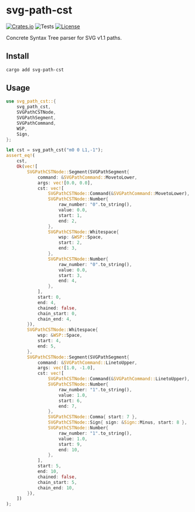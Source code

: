 # svg-path-cst

[![Crates.io](https://img.shields.io/crates/v/svg-path-cst)](https://crates.io/crates/svg-path-cst)
![Tests](https://img.shields.io/github/actions/workflow/status/mondeja/svg-path-cst/ci.yml?label=tests)
[![License](https://img.shields.io/crates/l/svg-path-cst)](https://github.com/mondeja/svg-path-cst/blob/master/LICENSE.md)

Concrete Syntax Tree parser for SVG v1.1 paths.

## Install

```sh
cargo add svg-path-cst
```

## Usage

```rust
use svg_path_cst::{
    svg_path_cst,
    SVGPathCSTNode,
    SVGPathSegment,
    SVGPathCommand,
    WSP,
    Sign,
};

let cst = svg_path_cst("m0 0 L1,-1");
assert_eq!(
    cst,
    Ok(vec![
        SVGPathCSTNode::Segment(SVGPathSegment{
            command: &SVGPathCommand::MovetoLower,
            args: vec![0.0, 0.0],
            cst: vec![
                SVGPathCSTNode::Command(&SVGPathCommand::MovetoLower),
                SVGPathCSTNode::Number{
                    raw_number: "0".to_string(),
                    value: 0.0,
                    start: 1,
                    end: 2,
                },
                SVGPathCSTNode::Whitespace{
                    wsp: &WSP::Space,
                    start: 2,
                    end: 3,
                },
                SVGPathCSTNode::Number{
                    raw_number: "0".to_string(),
                    value: 0.0,
                    start: 3,
                    end: 4,
                },
            ],
            start: 0,
            end: 4,
            chained: false,
            chain_start: 0,
            chain_end: 4,
        }),
        SVGPathCSTNode::Whitespace{
            wsp: &WSP::Space,
            start: 4,
            end: 5,
        },
        SVGPathCSTNode::Segment(SVGPathSegment{
            command: &SVGPathCommand::LinetoUpper,
            args: vec![1.0, -1.0],
            cst: vec![
                SVGPathCSTNode::Command(&SVGPathCommand::LinetoUpper),
                SVGPathCSTNode::Number{
                    raw_number: "1".to_string(),
                    value: 1.0,
                    start: 6,
                    end: 7,
                },
                SVGPathCSTNode::Comma{ start: 7 },
                SVGPathCSTNode::Sign{ sign: &Sign::Minus, start: 8 },
                SVGPathCSTNode::Number{
                    raw_number: "1".to_string(),
                    value: 1.0,
                    start: 9,
                    end: 10,
                },
            ],
            start: 5,
            end: 10,
            chained: false,
            chain_start: 5,
            chain_end: 10,
        }),
    ])
);
```
